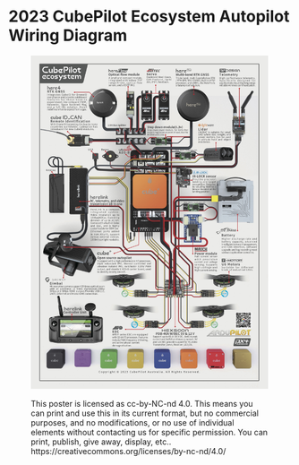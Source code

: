 # 2023 CubePilot Ecosystem Autopilot Wiring Diagram

<figure><img src="../.gitbook/assets/2023 CubePilot Ecosystem Autopilot Wiring Diagram.jpg" alt=""><figcaption><p>This poster is licensed as cc-by-NC-nd 4.0. This means you can print and use this in its current format, but no commercial purposes, and no modifications, or no use of individual elements without contacting us for specific permission. You can print, publish, give away, display, etc.. <br>https://creativecommons.org/licenses/by-nc-nd/4.0/</p></figcaption></figure>
